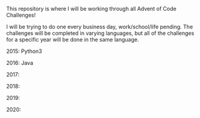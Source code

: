 This repository is where I will be working through all Advent of Code Challenges!

I will be trying to do one every business day, work/school/life pending. 
The challenges will be completed in varying languages, but all of the challenges for a specific year will be done in the same language.

2015: Python3

2016: Java

2017:

2018:

2019:

2020:
